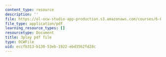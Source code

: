 ```yaml
---
content_type: resource
description: ''
file: https://ol-ocw-studio-app-production.s3.amazonaws.com/courses/6-01sc-introduction-to-electrical-engineering-and-computer-science-i-spring-2011/eccfb313b13053eb1922ebd3562fd28c_J09o6QRVsfw.pdf
file_type: application/pdf
learning_resource_types: []
resourcetype: Document
title: 3play pdf file
type: OCWFile
uid: eccfb313-b130-53eb-1922-ebd3562fd28c
---
```

